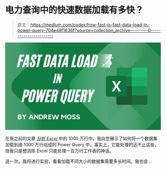 # 电力查询中的快速数据加载有多快？

> 原文：<https://medium.com/codex/how-fast-is-fast-data-load-in-power-query-704e48f1636f?source=collection_archive---------0----------------------->

![](img/ff22fcbc49be1169cfd0d530dec38286.png)

在我之前的文章 [*分析 Excel*](/codex/analysing-10-million-rows-in-excel-b1d6e0f5d2ba) 中的 1000 万行中，我向您展示了如何将一个数据集加载到由 1000 万行组成的 Power Query 中。事实上，它能处理的远不止这些，但我只是想消除 Excel 只能处理一百万行工作表的神话。

这一次，我将进行实验，看看加载不同大小的数据集需要多长时间。我也会…